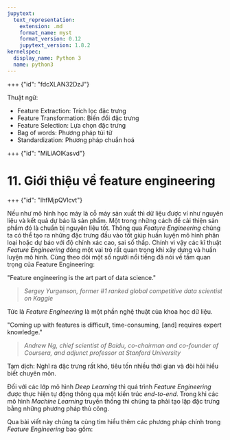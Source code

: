```yaml
---
jupytext:
  text_representation:
    extension: .md
    format_name: myst
    format_version: 0.12
    jupytext_version: 1.8.2
kernelspec:
  display_name: Python 3
  name: python3
---
```


+++ {"id": "fdcXLAN32DzJ"}

Thuật ngữ:

* Feature Extraction: Trích lọc đặc trưng
* Feature Transformation: Biến đổi đặc trưng
* Feature Selection: Lựa chọn đặc trưng
* Bag of words: Phương pháp túi từ
* Standardization: Phương pháp chuẩn hoá

+++ {"id": "MiLiAOlKasvd"}

# 11. Giới thiệu về feature engineering

+++ {"id": "IhfMjpQVlcvt"}

Nếu như mô hình học máy là cỗ máy sản xuất thì dữ liệu được ví như nguyên liệu và kết quả dự báo là sản phẩm. Một trong những cách để cải thiện sản phẩm đó là chuẩn bị nguyên liệu tốt. Thông qua _Feature Engineering_ chúng ta có thể tạo ra những đặc trưng đầu vào tốt giúp huấn luyện mô hình phân loại hoặc dự báo với độ chính xác cao, sai số thấp. Chính vì vậy các kĩ thuật _Feature Engineering_ đóng một vai trò rất quan trọng khi xây dựng và huấn luyện mô hình. Cùng theo dõi một số người nổi tiếng đã nói về tầm quan trọng của Feature Engineering:

"Feature engineering is the art part of data science."
> _Sergey Yurgenson, former #1 ranked global competitive data scientist on Kaggle_

Tức là _Feature Engineering_ là một phần nghệ thuật của khoa học dữ liệu.

"Coming up with features is difficult, time-consuming, [and] requires expert knowledge." 

> _Andrew Ng, chief scientist of Baidu, co-chairman and co-founder of Coursera, and adjunct professor at Stanford University_

Tạm dịch: Nghĩ ra đặc trưng rất khó, tiêu tốn nhiều thời gian và đòi hỏi hiểu biết chuyên môn.

Đối với các lớp mô hình _Deep Learning_ thì quá trình _Feature Engineering_ được thực hiện tự động thông qua một kiến trúc _end-to-end_. Trong khi các mô hình _Machine Learning_ truyền thống thì chúng ta phải tạo lập đặc trưng bằng những phương pháp thủ công.

Qua bài viết này chúng ta cùng tìm hiều thêm các phương pháp chính trong _Feature Engineering_ bao gồm:
